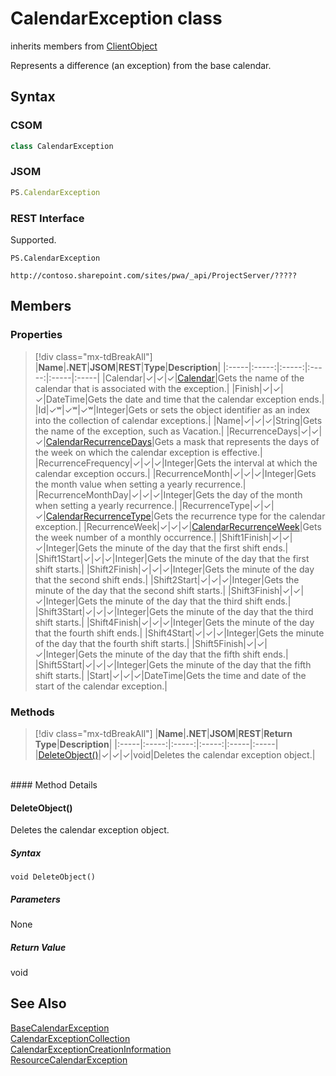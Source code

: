[comment]: # (Name:CalendarException)
[comment]: # (Name:Microsoft.ProjectServer.CalendarException)
[comment]: # (Type:class)
[comment]: # (Status:Verified)

# <a name="name"></a>CalendarException class

inherits members from [ClientObject](https://msdn.microsoft.com/en-us/library/microsoft.sharepoint.client.clientobject.aspx)<br/>

<a name="description"></a>Represents a difference (an exception) from the base calendar.

## <a name="syntax"></a>Syntax

### CSOM

```cs
class CalendarException 
```
### JSOM

```javascript
PS.CalendarException
```
### REST Interface

Supported.

```
PS.CalendarException

http://contoso.sharepoint.com/sites/pwa/_api/ProjectServer/?????
```

## <a name="members"></a>Members

### <a name="properties"></a>Properties
> [!div class="mx-tdBreakAll"]
|**Name**|**.NET**|**JSOM**|**REST**|**Type**|**Description**|
|:-----|:-----:|:-----:|:-----:|:-----|:-----|
|<a name="Calendar"></a>Calendar|&#x2713;|&#x2713;|&#x2713;|[Calendar](Calendar.md)|Gets the name of the calendar that is associated with the exception.|
|<a name="Finish"></a>Finish|&#x2713;|&#x2713;|&#x2713;|DateTime|Gets the date and time that the calendar exception ends.|
|<a name="Id"></a>Id|&#x2713;&#x02B7;|&#x2713;&#x02B7;|&#x2713;&#x02B7;|Integer|Gets or sets the object identifier as an index into the collection of calendar exceptions.|
|<a name="Name"></a>Name|&#x2713;|&#x2713;|&#x2713;|String|Gets the name of the exception, such as Vacation.|
|<a name="RecurrenceDays"></a>RecurrenceDays|&#x2713;|&#x2713;|&#x2713;|[CalendarRecurrenceDays](CalendarRecurrenceDays.md)|Gets a mask that represents the days of the week on which the calendar exception is effective.|
|<a name="RecurrenceFrequency"></a>RecurrenceFrequency|&#x2713;|&#x2713;|&#x2713;|Integer|Gets the interval at which the calendar exception occurs.|
|<a name="RecurrenceMonth"></a>RecurrenceMonth|&#x2713;|&#x2713;|&#x2713;|Integer|Gets the month value when setting a yearly recurrence.|
|<a name="RecurrenceMonthDay"></a>RecurrenceMonthDay|&#x2713;|&#x2713;|&#x2713;|Integer|Gets the day of the month when setting a yearly recurrence.|
|<a name="RecurrenceType"></a>RecurrenceType|&#x2713;|&#x2713;|&#x2713;|[CalendarRecurrenceType](CalendarRecurrenceType.md)|Gets the recurrence type for the calendar exception.|
|<a name="RecurrenceWeek"></a>RecurrenceWeek|&#x2713;|&#x2713;|&#x2713;|[CalendarRecurrenceWeek](CalendarRecurrenceWeek.md)|Gets the week number of a monthly occurrence.|
|<a name="Shift1Finish"></a>Shift1Finish|&#x2713;|&#x2713;|&#x2713;|Integer|Gets the minute of the day that the first shift ends.|
|<a name="Shift1Start"></a>Shift1Start|&#x2713;|&#x2713;|&#x2713;|Integer|Gets the minute of the day that the first shift starts.|
|<a name="Shift2Finish"></a>Shift2Finish|&#x2713;|&#x2713;|&#x2713;|Integer|Gets the minute of the day that the second shift ends.|
|<a name="Shift2Start"></a>Shift2Start|&#x2713;|&#x2713;|&#x2713;|Integer|Gets the minute of the day that the second shift starts.|
|<a name="Shift3Finish"></a>Shift3Finish|&#x2713;|&#x2713;|&#x2713;|Integer|Gets the minute of the day that the third shift ends.|
|<a name="Shift3Start"></a>Shift3Start|&#x2713;|&#x2713;|&#x2713;|Integer|Gets the minute of the day that the third shift starts.|
|<a name="Shift4Finish"></a>Shift4Finish|&#x2713;|&#x2713;|&#x2713;|Integer|Gets the minute of the day that the fourth shift ends.|
|<a name="Shift4Start"></a>Shift4Start|&#x2713;|&#x2713;|&#x2713;|Integer|Gets the minute of the day that the fourth shift starts.|
|<a name="Shift5Finish"></a>Shift5Finish|&#x2713;|&#x2713;|&#x2713;|Integer|Gets the minute of the day that the fifth shift ends.|
|<a name="Shift5Start"></a>Shift5Start|&#x2713;|&#x2713;|&#x2713;|Integer|Gets the minute of the day that the fifth shift starts.|
|<a name="Start"></a>Start|&#x2713;|&#x2713;|&#x2713;|DateTime|Gets the time and date of the start of the calendar exception.|

### <a name="methods"></a>Methods
> [!div class="mx-tdBreakAll"]
|**Name**|**.NET**|**JSOM**|**REST**|**Return Type**|**Description**|
|:-----|:-----:|:-----:|:-----:|:-----|:-----|
|[DeleteObject()](#DeleteObject__)|&#x2713;|&#x2713;|&#x2713;|void|Deletes the calendar exception object.|

<br/>
#### Method Details

#### <a name="DeleteObject__"></a>DeleteObject()
 
Deletes the calendar exception object.

##### Syntax

```
void DeleteObject()
```

##### Parameters

None

##### Return Value

void

## <a name="seeAlso"></a>See Also

[BaseCalendarException](BaseCalendarException.md)<br/>
[CalendarExceptionCollection](CalendarExceptionCollection.md)<br/>
[CalendarExceptionCreationInformation](CalendarExceptionCreationInformation.md)<br/>
[ResourceCalendarException](ResourceCalendarException.md)<br/>
